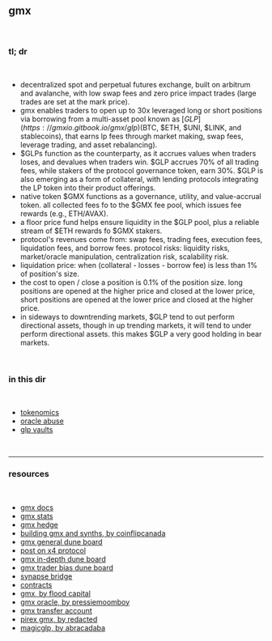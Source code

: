 ## gmx

<br>

### tl; dr

<br>

* decentralized spot and perpetual futures exchange, built on arbitrum and avalanche, with low swap fees and zero price impact trades (large trades are set at the mark price).
* gmx enables traders to open up to 30x leveraged long or short positions via borrowing from a multi-asset pool known as [$GLP](https://gmxio.gitbook.io/gmx/glp) ($BTC, $ETH, $UNI, $LINK, and stablecoins), that earns lp fees through market making, swap fees, leverage trading, and asset rebalancing).
* $GLPs function as the counterparty, as it accrues values when traders loses, and devalues when traders win. $GLP accrues 70% of all trading fees, while stakers of the protocol governance token, earn 30%. $GLP is also emerging as a form of collateral, with lending protocols integrating the LP token into their product offerings.
* native token $GMX functions as a governance, utility, and value-accrual token. all collected fees fo to the $GMX fee pool, which issues fee rewards (e.g., ETH/AVAX).
* a floor price fund helps ensure liquidity in the $GLP pool, plus a reliable stream of $ETH rewards fo $GMX stakers.
* protocol's revenues come from: swap fees, trading fees, execution fees, liquidation fees, and borrow fees. protocol risks: liquidity risks, market/oracle manipulation, centralization risk, scalability risk.
* liquidation price: when (collateral - losses - borrow fee) is less than 1% of position's size. 
* the cost to open / close a position is 0.1% of the position size. long positions are opened at the higher price and closed at the lower price, short positions are opened at the lower price and closed at the higher price.
* in sideways to downtrending markets, $GLP tend to out perform directional assets, though in up trending markets, it will tend to under perform directional assets. this makes $GLP a very good holding in bear markets.

<br>

### in this dir

<br>

* [tokenomics](tokenomics.md)
* [oracle abuse](oracle_abuse.md)
* [glp vaults](glp_vaults.md)


<br>

---

### resources

<br>

* [gmx docs](https://gmxio.gitbook.io/gmx/)
* [gmx stats](https://stats.gmx.io/)
* [gmx hedge](https://www.gmxhedge.com/)
* [building gmx and synths, by coinflipcanada](https://alphapls.substack.com/p/the-buildooooooor-coinflipcanada)
* [gmx general dune board](https://dune.com/gmxtrader/gmx-dashboard-insights)
* [post on x4 protocol](https://medium.com/@gmx.io/x4-protocol-controlled-exchange-c931cd9a1ae9)
* [gmx in-depth dune board](https://dune.com/lako/lako-labs-gmx)
* [gmx trader bias dune board](https://dune.com/steinkirch/gmx-trading-bias)
* [synapse bridge](https://synapseprotocol.com/)
* [contracts](https://gmxio.gitbook.io/gmx/contracts)
* [gmx, by flood capital](https://twitter.com/FloodCapital/status/1562856005259902976)
* [gmx oracle, by pressiemoomboy](https://twitter.com/PressieMoonBoy/status/1562905337723748352)
* [gmx transfer account](https://app.gmx.io/#/begin_account_transfer)
* [pirex gmx, by redacted](https://mirror.xyz/0xE90c74145245B498fef924fAdC7bb34253c7cF90/H15743T6tNvIW1xzOcL5_JBkQilZLdWgdqhD5AZPryI)
* [magicglp, by abracadaba](https://mirror.xyz/0x5744b051845B62D6f5B6Db095cc428bCbBBAc6F9/EUr60EjAX6h4muLqUxeygljMWTmi5b9pxJWlX7Qt3yc)

